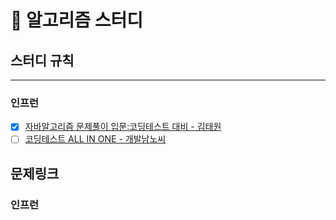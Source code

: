 # 📄 알고리즘 스터디

## 스터디 규칙
--- ----
### 인프런

- [X] [자바알고리즘 문제풀이 입문:코딩테스트 대비 - 김태원](https://www.inflearn.com/course/%EC%9E%90%EB%B0%94-%EC%95%8C%EA%B3%A0%EB%A6%AC%EC%A6%98-%EB%AC%B8%EC%A0%9C%ED%92%80%EC%9D%B4-%EC%BD%94%ED%85%8C%EB%8C%80%EB%B9%84)
- [ ] [코딩테스트 ALL IN ONE - 개발남노씨](https://www.inflearn.com/course/%EC%BD%94%EB%94%A9%ED%85%8C%EC%8A%A4%ED%8A%B8-%EC%9E%85%EB%AC%B8-%ED%8C%8C%EC%9D%B4%EC%8D%AC)

## 문제링크

### 인프런
